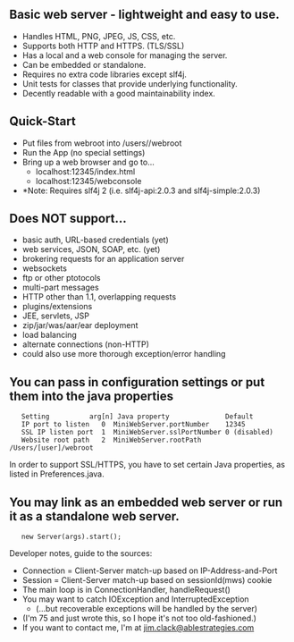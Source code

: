 ## Basic web server - lightweight and easy to use.
 - Handles HTML, PNG, JPEG, JS, CSS, etc.
 - Supports both HTTP and HTTPS. (TLS/SSL)
 - Has a local and a web console for managing the server.
 - Can be embedded or standalone.
 - Requires no extra code libraries except slf4j.
 - Unit tests for classes that provide underlying functionality.
 - Decently readable with a good maintainability index.
## Quick-Start
 - Put files from webroot into /users/<yourname>/webroot
 - Run the App (no special settings)
 - Bring up a web browser and go to...
   - localhost:12345/index.html
   - localhost:12345/webconsole
 - *Note: Requires slf4j 2 (i.e. slf4j-api:2.0.3 and slf4j-simple:2.0.3)
## Does NOT support...
 - basic auth, URL-based credentials (yet)
 - web services, JSON, SOAP, etc. (yet)
 - brokering requests for an application server
 - websockets
 - ftp or other ptotocols
 - multi-part messages
 - HTTP other than 1.1, overlapping requests
 - plugins/extensions
 - JEE, servlets, JSP
 - zip/jar/was/aar/ear deployment
 - load balancing
 - alternate connections (non-HTTP)
 - could also use more thorough exception/error handling
## You can pass in configuration settings or put them into the java properties
```
   Setting          arg[n] Java property              Default
   IP port to listen   0  MiniWebServer.portNumber    12345
   SSL IP listen port  1  MiniWebServer.sslPortNumber 0 (disabled)
   Website root path   2  MiniWebServer.rootPath      /Users/[user]/webroot
```
In order to support SSL/HTTPS, you have to set certain Java properties, as\
listed in Preferences.java.
## You may link as an embedded web server or run it as a standalone web server.
```
   new Server(args).start();
```
Developer notes, guide to the sources:
- Connection = Client-Server match-up based on IP-Address-and-Port
- Session = Client-Server match-up based on sessionId(mws) cookie
- The main loop is in ConnectionHandler, handleRequest()
- You may want to catch IOException and InterruptedException
  - (...but recoverable exceptions will be handled by the server)
- (I'm 75 and  just wrote this, so I hope it's not too old-fashioned.)
- If you want to contact me, I'm at jim.clack@ablestrategies.com
